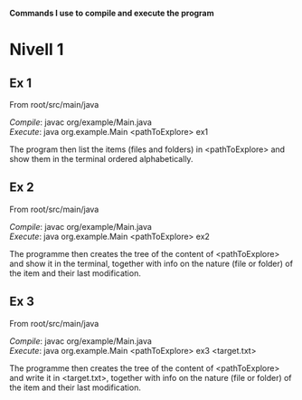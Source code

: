 __Commands I use to compile and execute the program__

# Nivell 1

## Ex 1

From root/src/main/java

_Compile_: javac org/example/Main.java\
_Execute_: java org.example.Main \<pathToExplore> ex1

The program then list the items (files and folders) in \<pathToExplore> and show them in the terminal ordered
alphabetically.

## Ex 2

From root/src/main/java

_Compile_: javac org/example/Main.java\
_Execute_: java org.example.Main \<pathToExplore> ex2

The programme then creates the tree of the content of \<pathToExplore> and show it in the terminal, together with info
on the nature (file or folder) of the item and their last modification.

## Ex 3

From root/src/main/java

_Compile_: javac org/example/Main.java\
_Execute_: java org.example.Main \<pathToExplore> ex3 \<target.txt>

The programme then creates the tree of the content of \<pathToExplore> and write it in \<target.txt>, together with info
on the nature (file or folder) of the item and their last modification. 